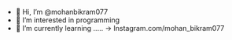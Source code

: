 - 👋 Hi, I’m @mohanbikram077
- 👀 I’m interested in programming
- 🌱 I’m currently learning .....
-> Instagram.com/mohan_bikram077

<!---
mohanbikram077/mohanbikram077 is a ✨ special ✨ repository because its `README.md` (this file) appears on your GitHub profile.
You can click the Preview link to take a look at your changes.
--->
